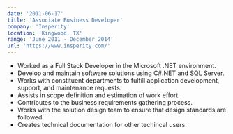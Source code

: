 ```yaml
---
date: '2011-06-17'
title: 'Associate Business Developer'
company: 'Insperity'
location: 'Kingwood, TX'
range: 'June 2011 - December 2014'
url: 'https://www.insperity.com/'
---
```


- Worked as a Full Stack Developer in the Microsoft .NET environment.
- Develop and maintain software solutions using C#.NET and SQL Server.
- Works with constituent departments to fulfill application development, support, and maintenance requests.
- Assists in scope definition and estimation of work effort.
- Contributes to the business requirements gathering process.
- Works with the solution design team to ensure that design standards are followed.
- Creates technical documentation for other techincal users.
